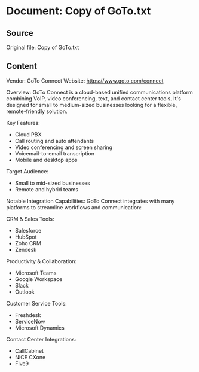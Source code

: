 # Document: Copy of GoTo.txt

## Source
Original file: Copy of GoTo.txt

## Content
Vendor: GoTo Connect
Website: https://www.goto.com/connect

Overview:
GoTo Connect is a cloud-based unified communications platform combining VoIP, video conferencing, text, and contact center tools. It's designed for small to medium-sized businesses looking for a flexible, remote-friendly solution.

Key Features:
- Cloud PBX
- Call routing and auto attendants
- Video conferencing and screen sharing
- Voicemail-to-email transcription
- Mobile and desktop apps

Target Audience:
- Small to mid-sized businesses
- Remote and hybrid teams

Notable Integration Capabilities:
GoTo Connect integrates with many platforms to streamline workflows and communication:

CRM & Sales Tools:
- Salesforce
- HubSpot
- Zoho CRM
- Zendesk

Productivity & Collaboration:
- Microsoft Teams
- Google Workspace
- Slack
- Outlook

Customer Service Tools:
- Freshdesk
- ServiceNow
- Microsoft Dynamics

Contact Center Integrations:
- CallCabinet
- NICE CXone
- Five9
